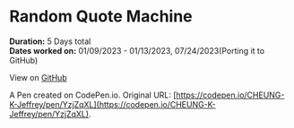# Random Quote Machine

**Duration:** 5 Days total\
**Dates worked on:** 01/09/2023 - 01/13/2023, 07/24/2023(Porting it to GitHub)

View on [GitHub](https://cheung-k-jeffrey.github.io/freeCodeCamp-Certification-Projects/Front-End-Development-Libraries/01-Random-Quote-Machine/index.html)

A Pen created on CodePen.io. Original URL: [https://codepen.io/CHEUNG-K-Jeffrey/pen/YzjZqXL](https://codepen.io/CHEUNG-K-Jeffrey/pen/YzjZqXL).


